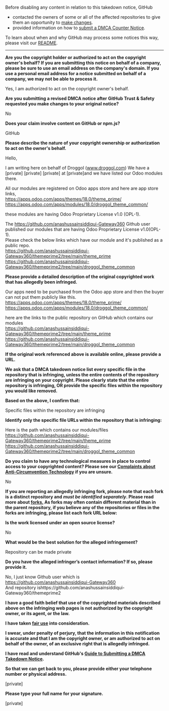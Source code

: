 Before disabling any content in relation to this takedown notice, GitHub
- contacted the owners of some or all of the affected repositories to give them an opportunity to [make changes](https://docs.github.com/en/github/site-policy/dmca-takedown-policy#a-how-does-this-actually-work).
- provided information on how to [submit a DMCA Counter Notice](https://docs.github.com/en/articles/guide-to-submitting-a-dmca-counter-notice).

To learn about when and why GitHub may process some notices this way, please visit our [README](https://github.com/github/dmca/blob/master/README.md#anatomy-of-a-takedown-notice).

---

**Are you the copyright holder or authorized to act on the copyright owner's behalf? If you are submitting this notice on behalf of a company, please be sure to use an email address on the company's domain. If you use a personal email address for a notice submitted on behalf of a company, we may not be able to process it.**

Yes, I am authorized to act on the copyright owner's behalf.

**Are you submitting a revised DMCA notice after GitHub Trust & Safety requested you make changes to your original notice?**

No

**Does your claim involve content on GitHub or npm.js?**

GitHub

**Please describe the nature of your copyright ownership or authorization to act on the owner's behalf.**

Hello,

I am writing here on behalf of Droggol (www.droggol.com) We have a [private] [private] [private] at [private]and we have listed our Odoo modules there.

All our modules are registered on Odoo apps store and here are app store links,  
https://apps.odoo.com/apps/themes/18.0/theme_prime/  
https://apps.odoo.com/apps/modules/18.0/droggol_theme_common/

these modules are having Odoo Proprietary License v1.0 (OPL-1).

The https://github.com/anashussainsiddiqui-Gateway360 Github user published our modules that are having Odoo Proprietary License v1.0(OPL-1).  
Please check the below links which have our module and it's published as a public repo.  
https://github.com/anashussainsiddiqui-Gateway360/themeprime2/tree/main/theme_prime  
https://github.com/anashussainsiddiqui-Gateway360/themeprime2/tree/main/droggol_theme_common

**Please provide a detailed description of the original copyrighted work that has allegedly been infringed.**

Our apps need to be purchased from the Odoo app store and then the buyer can not put them publicly like this.  
https://apps.odoo.com/apps/themes/18.0/theme_prime/  
https://apps.odoo.com/apps/modules/18.0/droggol_theme_common/

here are the links to the public repository on GitHub which contains our modules  
https://github.com/anashussainsiddiqui-Gateway360/themeprime2/tree/main/theme_prime  
https://github.com/anashussainsiddiqui-Gateway360/themeprime2/tree/main/droggol_theme_common

**If the original work referenced above is available online, please provide a URL.**

**We ask that a DMCA takedown notice list every specific file in the repository that is infringing, unless the entire contents of the repository are infringing on your copyright. Please clearly state that the entire repository is infringing, OR provide the specific files within the repository you would like removed.**

**Based on the above, I confirm that:**

Specific files within the repository are infringing

**Identify only the specific file URLs within the repository that is infringing:**

Here is the path which contains our modules/files  
https://github.com/anashussainsiddiqui-Gateway360/themeprime2/tree/main/theme_prime  
https://github.com/anashussainsiddiqui-Gateway360/themeprime2/tree/main/droggol_theme_common

**Do you claim to have any technological measures in place to control access to your copyrighted content? Please see our <a href="https://docs.github.com/articles/guide-to-submitting-a-dmca-takedown-notice#complaints-about-anti-circumvention-technology">Complaints about Anti-Circumvention Technology</a> if you are unsure.**

No

**If you are reporting an allegedly infringing fork, please note that each fork is a distinct repository and <i>must be identified separately</i>. Please read more about <a href="https://docs.github.com/articles/dmca-takedown-policy#b-what-about-forks-or-whats-a-fork">forks.</a> As forks may often contain different material than in the parent repository, if you believe any of the repositories or files in the forks are infringing, please list each fork URL below:**

**Is the work licensed under an open source license?**

No

**What would be the best solution for the alleged infringement?**

Repository can be made private

**Do you have the alleged infringer’s contact information? If so, please provide it.**

No, I just know Github user which is https://github.com/anashussainsiddiqui-Gateway360  
And repository ishttps://github.com/anashussainsiddiqui-Gateway360/themeprime2

**I have a good faith belief that use of the copyrighted materials described above on the infringing web pages is not authorized by the copyright owner, or its agent, or the law.**

**I have taken <a href="https://www.lumendatabase.org/topics/22">fair use</a> into consideration.**

**I swear, under penalty of perjury, that the information in this notification is accurate and that I am the copyright owner, or am authorized to act on behalf of the owner, of an exclusive right that is allegedly infringed.**

**I have read and understand GitHub's <a href="https://docs.github.com/articles/guide-to-submitting-a-dmca-takedown-notice/">Guide to Submitting a DMCA Takedown Notice</a>.**

**So that we can get back to you, please provide either your telephone number or physical address.**

[private]

**Please type your full name for your signature.**

[private]

